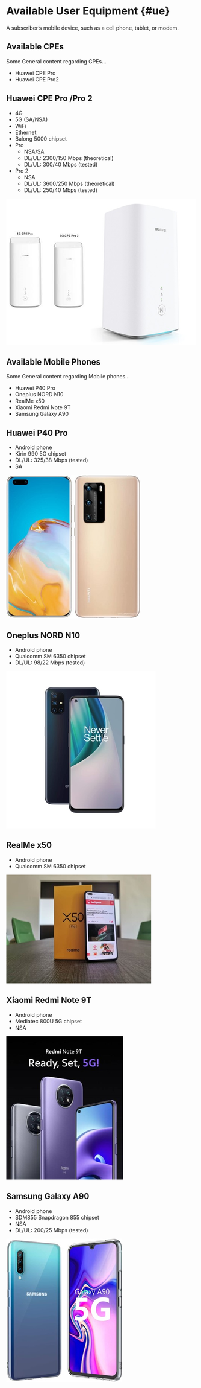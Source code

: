 <!-- TITLE: User Equipment Devices -->
<!-- SUBTITLE: A quick summary of U Es -->

# Available User Equipment  {#ue}
A subscriber’s mobile device, such as a cell phone, tablet, or modem. 
## Available CPEs
Some General content regarding CPEs...
- Huawei CPE Pro 
- Huawei CPE Pro2
## Huawei CPE Pro /Pro 2

- 4G
- 5G (SA/NSA)
- WiFi
- Ethernet
- Balong 5000 chipset
- Pro
    - NSA/SA
    - DL/UL: 2300/150 Mbps (theoretical)
    - DL/UL: 300/40 Mbps (tested)
- Pro 2
    - NSA
    - DL/UL: 3600/250 Mbps (theoretical)
    - DL/UL: 250/40 Mbps (tested)

![Huawei Cpes](/uploads/images-radio-equipment/huawei-cpes.png "Huawei Cpes")

## Available Mobile Phones
Some General content regarding Mobile phones...
- Huawei P40 Pro
- Oneplus NORD N10
- RealMe x50
- Xiaomi Redmi Note 9T 
- Samsung Galaxy A90 



## Huawei P40 Pro

- Android phone
- Kirin 990 5G chipset
- DL/UL: 325/38 Mbps (tested)
- SA

![Huawei P 40 Pro](/uploads/images-radio-equipment/huawei-p-40-pro.jpg "Huawei P 40 Pro")
## Oneplus NORD N10

- Android phone
- Qualcomm SM 6350 chipset
- DL/UL: 98/22 Mbps (tested)

![Oneplus Nord N 10](/uploads/images-radio-equipment/oneplus-nord-n-10.jpg "Oneplus Nord N 10")
## RealMe x50

- Android phone
- Qualcomm SM 6350 chipset

![Realme X 50](/uploads/images-radio-equipment/realme-x-50.jpg "Realme X 50")
## Xiaomi Redmi Note 9T 
- Android phone
- Mediatec 800U 5G chipset
- NSA

![Xiaomi Redmi Note 9 T](/uploads/images-radio-equipment/xiaomi-redmi-note-9-t.jpg "Xiaomi Redmi Note 9 T")
## Samsung Galaxy A90 

- Android phone
- SDM855 Snapdragon 855 chipset
- NSA
- DL/UL: 200/25 Mbps (tested)

![Samsung Galaxy A 90](/uploads/images-radio-equipment/samsung-galaxy-a-90.jpg "Samsung Galaxy A 90")
